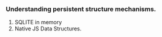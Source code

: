 ### Understanding persistent structure mechanisms. 

1. SQLITE in memory
2. Native JS Data Structures. 

